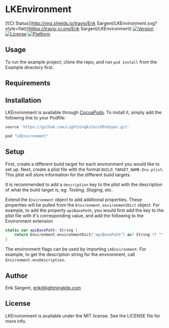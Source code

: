 # LKEnvironment

[![CI Status](http://img.shields.io/travis/Erik Sargent/LKEnvironment.svg?style=flat)](https://travis-ci.org/Erik Sargent/LKEnvironment)
[![Version](https://img.shields.io/cocoapods/v/LKEnvironment.svg?style=flat)](http://cocoapods.org/pods/LKEnvironment)
[![License](https://img.shields.io/cocoapods/l/LKEnvironment.svg?style=flat)](http://cocoapods.org/pods/LKEnvironment)
[![Platform](https://img.shields.io/cocoapods/p/LKEnvironment.svg?style=flat)](http://cocoapods.org/pods/LKEnvironment)

## Usage

To run the example project, clone the repo, and run `pod install` from the Example directory first.

## Requirements

## Installation

LKEnvironment is available through [CocoaPods](http://cocoapods.org). To install
it, simply add the following line to your Podfile:

```ruby
source 'https://github.com/Lightningkite/LKPodspec.git'

pod "LKEnvironment"
```

## Setup

First, create a different build target for each environment you would like to set up. Next, create a plist file with the format `BUILD_TARGET_NAME-Env.plist`. This plist will store information for the different build targets. 

It is recommended to add a `description` key to the plist with the description of what the build target is, eg: *Testing*, *Staging*, etc.

Extend the `Environment` object to add additional properties. These properties will be pulled from the `Environment.environmentDict` object. For example, to add the property `apiBasePath`, you would first add the key to the plist file with it's corresponding value, and add the following to the Environment extension

```Swift
static var apiBasePath: String {
    return Environment.environmentDict["apiBasePath"] as? String ?? ""
}
```

The environment flags can be used by importing `LKEnvironment`. For example, to get the description string for the environment, call `Environment.envDescription`.



## Author

Erik Sargent, erik@lightningkite.com

## License

LKEnvironment is available under the MIT license. See the LICENSE file for more info.
